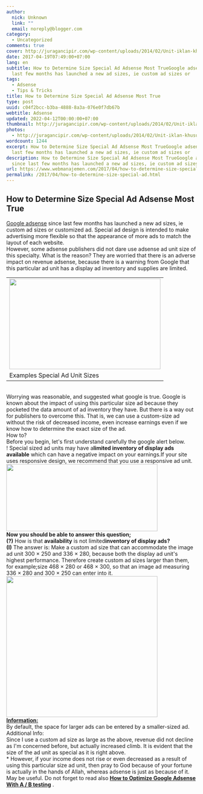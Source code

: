 ```yaml
---
author:
  nick: Unknown
  link: ""
  email: noreply@blogger.com
category:
  - Uncategorized
comments: true
cover: http://juragancipir.com/wp-content/uploads/2014/02/Unit-iklan-khusus.png
date: 2017-04-19T07:49:00+07:00
lang: en
subtitle: How to Determine Size Special Ad Adsense Most TrueGoogle adsense since
  last few months has launched a new ad sizes, ie custom ad sizes or
tags:
  - Adsense
  - Tips & Tricks
title: How to Determine Size Special Ad Adsense Most True
type: post
uuid: c04f2bcc-b3ba-4888-8a3a-076e0f7db67b
webtitle: Adsense
updated: 2022-04-12T00:00:00+07:00
thumbnail: http://juragancipir.com/wp-content/uploads/2014/02/Unit-iklan-khusus.png
photos:
  - http://juragancipir.com/wp-content/uploads/2014/02/Unit-iklan-khusus.png
wordcount: 1244
excerpt: How to Determine Size Special Ad Adsense Most TrueGoogle adsense since
  last few months has launched a new ad sizes, ie custom ad sizes or
description: How to Determine Size Special Ad Adsense Most TrueGoogle adsense
  since last few months has launched a new ad sizes, ie custom ad sizes or
url: https://www.webmanajemen.com/2017/04/how-to-determine-size-special-ad.html
permalink: /2017/04/how-to-determine-size-special-ad.html
---
```


<div dir="ltr">
<h2>How to Determine Size Special Ad Adsense Most True</h2>
<div><a href="http://www.webmanajemen.com/p/search.html?q=Adsense" target="_blank" rel="noopener noreferer nofollow">Google adsense</a> since last few months has launched a new ad sizes, ie custom ad sizes or customized ad.&nbsp;Special ad design is intended to make advertising more flexible so that the appearance of more ads to match the layout of each website.<br />
<div>However, some adsense publishers did not dare use adsense ad unit size of this specialty.&nbsp;What is the reason?&nbsp;They are worried that there is an adverse impact on revenue adsense, because there is a warning from Google that this particular ad unit has a display ad inventory and supplies are limited.</div>
<table cellspacing="0" cellpadding="0">
<tbody>
<tr>
<td><img src="http://juragancipir.com/wp-content/uploads/2014/02/Unit-iklan-khusus.png" sizes="(min-width: 400px) 400px, 100vw" alt="" width="400" height="240" /><img src="http://juragancipir.com/wp-content/uploads/2014/02/Unit-iklan-khusus.png" alt="" /><br />
</td>
</tr>
<tr>
<td>Examples Special Ad Unit Sizes</td>
</tr>
</tbody>
</table>
<br />
<div>Worrying was reasonable, and suggested what google is true.&nbsp;Google is known about the impact of using this particular size ad because they pocketed the data amount of ad inventory they have.&nbsp;But there is a way out for publishers to overcome this.&nbsp;That is, we can use a custom-size ad without the risk of decreased income, even increase earnings even if we know how to determine the exact size of the ad.</div>
<div>How to?<br />Before you begin, let's first understand carefully the google alert below.</div>
<div>
<div>!&nbsp;Special sized ad units may have a<strong>limited inventory of display ads available</strong>&nbsp;which can have a negative impact on your earnings.If your site uses responsive design, we recommend that you use a responsive ad unit.</div>
<div><img src="http://juragancipir.com/wp-content/uploads/2014/02/Unit-iklan-khusus-1.jpg" sizes="(min-width: 400px) 400px, 100vw" alt="" width="400" height="178" /><img src="http://juragancipir.com/wp-content/uploads/2014/02/Unit-iklan-khusus-1.jpg" alt="" /></div>
</div>
<div><strong>Now you should be able to answer this question;</strong></div>
<div><strong>(?)</strong>&nbsp;How is that&nbsp;<strong>availability</strong>&nbsp;is not limited<strong>inventory of display ads?</strong></div>
<div><strong>(I)</strong>&nbsp;The answer is: Make a custom ad size that can accommodate the image ad unit 300 &times; 250 and 336 &times; 280, because both the display ad unit's highest performance.&nbsp;Therefore create custom ad sizes larger than them, for example;size 468 &times; 280 or 468 &times; 300, so that an image ad measuring 336 &times; 280 and 300 &times; 250 can enter into it.</div>
<div><img src="http://juragancipir.com/wp-content/uploads/2014/02/Unit-iklan-khusus-2.jpg" sizes="(min-width: 400px) 400px, 100vw" alt="" width="400" height="373" /><img src="http://juragancipir.com/wp-content/uploads/2014/02/Unit-iklan-khusus-2.jpg" alt="" /></div>
<div><u><strong>Information:</strong></u><br />By default, the space for larger ads can be entered by a smaller-sized ad.</div>
<div>Additional Info:<br />Since I use a custom ad size as large as the above, revenue did not decline as I'm concerned before, but actually increased climb.&nbsp;It is evident that the size of the ad unit as special as it is right above.</div>
<div>* However, if your income does not rise or even decreased as a result of using this particular size ad unit, then pray to God because of your fortune is actually in the hands of Allah, whereas adsense is just as because of it.</div>
<div>May be useful.&nbsp;Do not forget to read also&nbsp;<strong><a href="http://google.at/search?q=How%20to%20Optimize%20Google%20Adsense%20With%20A%20/%20B%20testing" target="_blank" rel="noopener noreferer nofollow">How to Optimize Google Adsense With A / B testing</a></strong>&nbsp;.</div>
</div>
</div>
